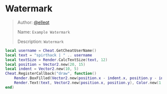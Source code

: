 # Watermark

> Author: [@elleqt](https://github.com/elleqt)
>
> Name: `Example Watermark`
>
> Description: `Watermark`

```lua
local username = Cheat.GetCheatUserName()
local text = "spirthack | " .. username
local textSize = Render.CalcTextSize(text, 12)
local position = Vector2.new(20, 15)
local indent = Vector2.new(10, 5)
Cheat.RegisterCallback("draw", function()
    Render.BoxFilled(Vector2.new(position.x - indent.x, position.y - indent.y), Vector2.new(position.x + textSize.x + indent.x, position.y + textSize.y + indent.y), Color.new(0, 0, 0, 0.7))
    Render.Text(text, Vector2.new(position.x, position.y), Color.new(1, 1, 1, 1), 12)
end)
```
